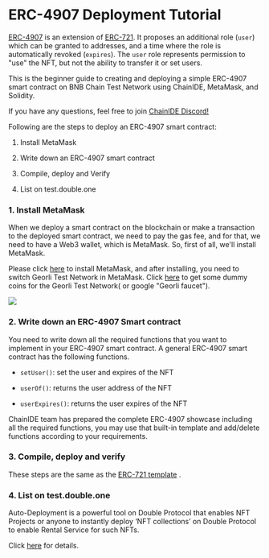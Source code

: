 
# ERC-4907 Deployment Tutorial

[ERC-4907](https://github.com/ethereum/EIPs/blob/master/EIPS/eip-4907.md) is an extension of [ERC-721](https://github.com/ethereum/EIPs/blob/master/EIPS/eip-721.md). It proposes an additional role (`user`) which can be granted to addresses, and a time where the role is automatically revoked (`expires`). The `user` role represents permission to "use" the NFT, but not the ability to transfer it or set users.

This is the beginner guide to creating and deploying a simple ERC-4907 smart contract on BNB Chain Test Network using ChainIDE, MetaMask, and Solidity.

If you have any questions, feel free to join [ChainIDE Discord!](https://discord.gg/QpGq4hjWrh)


Following are the steps to deploy an ERC-4907 smart contract:

1. Install MetaMask

2. Write down an ERC-4907 smart contract

3. Compile, deploy and Verify

4. List on test.double.one   

### 1. Install MetaMask

When we deploy a smart contract on the blockchain or make a transaction to the deployed smart contract, we need to pay the gas fee, and for that, we need to have a Web3 wallet, which is MetaMask. So, first of all, we'll install MetaMask.

Please click [here](https://metamask.io/) to install MetaMask, and after installing, you need to switch Georli Test Network in  MetaMask. Click [here](https://goerlifaucet.com/) to get some dummy coins for the Georli Test Network( or google "Georli faucet").

![](https://static.double.one/2022/10/18/wjg9ux3543x937e.png)


### 2. Write down an ERC-4907 Smart contract
  
You need to write down all the required functions that you want to implement in your ERC-4907 smart contract. A general ERC-4907 smart contract has the following functions.

-   `setUser()`: set the user and expires of the NFT

-   `userOf()`: returns the user address of the NFT

-   `userExpires()`: returns the user expires of the NFT
  

ChainIDE team has prepared the complete ERC-4907 showcase including all the required functions, you may use that built-in template and add/delete functions according to your requirements.

### 3. Compile, deploy and verify
These steps are the same as the [ERC-721 template](https://chainide.com/s/ethereum/a5263bf7d7d1490e99f2e5e7188708ef?open=readme.md&type=preview) .


### 4. List on test.double.one
Auto-Deployment is a powerful tool on Double Protocol that enables NFT Projects or anyone to instantly deploy ‘NFT collections’ on Double Protocol to enable Rental Service for such NFTs.

Click [here](https://docs.double.one/for-developers/integration-tutorials/nft-rental-auto-deployment) for details.

